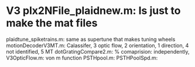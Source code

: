 # V3 plx2NFile_plaidnew.m: Is just to make the mat files 
plaidtune_spiketrains.m: same as supertune that makes tuning wheels
motionDecoderV3MT.m: Calassifer, 3 optic flow, 2 orientation, 1 direction, 4 not identified, 5 MT
dotGratingCompare2.m:  % comaprision: independently, 
V3OpticFlow.m: von m function
PSTHpool.m:
PSTHPoolSpd.m: 

